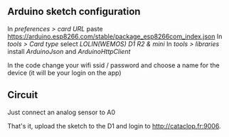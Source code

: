Arduino sketch configuration
---

In *preferences > card URL* paste https://arduino.esp8266.com/stable/package_esp8266com_index.json
In *tools > Card type* select *LOLIN(WEMOS) D1 R2 & mini*
In *tools > libraries* install *ArduinoJson* and *ArduinoHttpClient*

In the code change your wifi ssid / password and choose a name for the device (it will be your login on the app)

Circuit
---
Just connect an analog sensor to A0

That's it, upload the sketch to the D1 and login to http://cataclop.fr:9006.